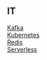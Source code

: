 ## IT
[Kafka](Kafka/README.md)  
[Kubernetes](K8s/README.md)  
[Redis](Redis/README.md)  
[Serverless](Serverless/README.md)